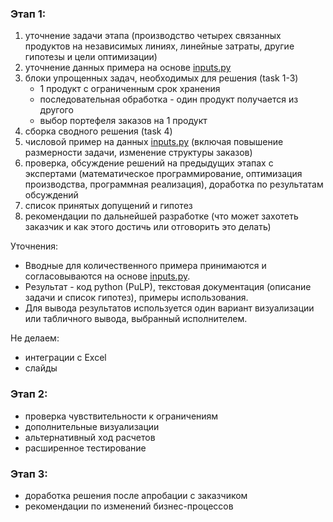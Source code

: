 ### Этап 1:

1. уточнение задачи этапа (производство четырех связанных продуктов на независимых линиях, линейные затраты, другие гипотезы и цели оптимизации) 
2.  уточнение данных примера на основе [inputs.py](https://github.com/epogrebnyak/linprog/blob/main/inputs.py)
3. блоки упрощенных задач, необходимых для решения (task 1-3)
   - 1 продукт с ограниченным срок хранения
   - последовательная обработка - один продукт получается из другого 
   - выбор портефеля заказов на 1 продукт 
4. сборка сводного решения (task 4)
5. числовой пример на данных [inputs.py](https://github.com/epogrebnyak/linprog/blob/main/inputs.py) (включая повышение размерности задачи, изменение структуры заказов)
6. проверка, обсуждение решений на предыдущих этапах c экспертами (математическое программирование, оптимизация производства, программная реализация), доработка по результатам обсуждений
7. список принятых допущений и гипотез
8. рекомендации по дальнейшей разработке (что может захотеть заказчик и как этого достичь или отговорить это делать)

Уточнения:

- Вводные для количественного примера принимаются и согласовываются на основе [inputs.py](https://github.com/epogrebnyak/linprog/blob/main/inputs.py).
- Результат - код python (PuLP), текстовая документация (описание задачи и список гипотез), примеры использования.
- Для вывода результатов используется один вариант визуализации или табличного вывода, выбранный исполнителем.

Не делаем:
- интеграции с Excel
- слайды


### Этап 2: 

- проверка чувствительности к ограничениям
- дополнительные визуализации 
- альтернативный ход расчетов
- расширенное тестирование

### Этап 3:

- доработка решения после апробации с заказчиком
- рекомендации по изменений бизнес-процессов
